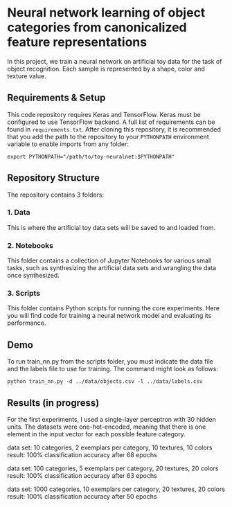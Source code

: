 # Neural network learning of object categories from canonicalized feature representations

In this project, we train a neural network on artificial toy data for the task
of object recognition. Each sample is represented by a shape,
color and texture value.

## Requirements & Setup
This code repository requires Keras and TensorFlow. Keras must be
configured to use TensorFlow backend. A full list of requirements can be found
in `requirements.txt`. After cloning this repository, it is recommended that
you add the path to the repository to your `PYTHONPATH` environment variable
to enable imports from any folder:

    export PYTHONPATH="/path/to/toy-neuralnet:$PYTHONPATH"


## Repository Structure
The repository contains 3 folders:

### 1. Data
This is where the artificial toy data sets will be saved to and loaded from.

### 2. Notebooks
This folder contains a collection of Jupyter Notebooks for various small tasks,
such as synthesizing the artificial data sets and wrangling the data once
synthesized.

### 3. Scripts
This folder contains Python scripts for running the core experiments. Here you
will find code for training a neural network model and evaluating its
performance.

## Demo

To run train_nn.py from the scripts folder, you must indicate the data file and
the labels file to use for training. The command might look as follows:

    python train_nn.py -d ../data/objects.csv -l ../data/labels.csv


## Results (in progress)

For the first experiments, I used a single-layer perceptron with 30 hidden
units. The datasets were one-hot-encoded, meaning that there is one element in
the input vector for each possible feature category.

data set: 10 categories, 2 exemplars per category, 10 textures, 10 colors \
result: 100% classification accuracy after 68 epochs

data set: 100 categories, 5 exemplars per category, 20 textures, 20 colors \
result: 100% classification accuracy after 63 epochs

data set: 1000 categories, 10 exemplars per category, 20 textures, 20 colors \
result: 100% classification accuracy after 50 epochs